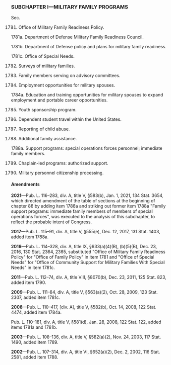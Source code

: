### SUBCHAPTER I—MILITARY FAMILY PROGRAMS ###

Sec.

1781. Office of Military Family Readiness Policy.

1781a. Department of Defense Military Family Readiness Council.

1781b. Department of Defense policy and plans for military family readiness.

1781c. Office of Special Needs.

1782. Surveys of military families.

1783. Family members serving on advisory committees.

1784. Employment opportunities for military spouses.

1784a. Education and training opportunities for military spouses to expand employment and portable career opportunities.

1785. Youth sponsorship program.

1786. Dependent student travel within the United States.

1787. Reporting of child abuse.

1788. Additional family assistance.

1788a. Support programs: special operations forces personnel; immediate family members.

1789. Chaplain-led programs: authorized support.

1790. Military personnel citizenship processing.

#### Amendments ####

**2021**—Pub. L. 116–283, div. A, title V, §583(b), Jan. 1, 2021, 134 Stat. 3654, which directed amendment of the table of sections at the beginning of chapter 88 by adding item 1788a and striking out former item 1788a "Family support programs: immediate family members of members of special operations forces", was executed to the analysis of this subchapter, to reflect the probable intent of Congress.

**2017**—Pub. L. 115–91, div. A, title V, §555(e), Dec. 12, 2017, 131 Stat. 1403, added item 1788a.

**2016**—Pub. L. 114–328, div. A, title IX, §933(a)(4)(B), (b)(5)(B), Dec. 23, 2016, 130 Stat. 2364, 2365, substituted "Office of Military Family Readiness Policy" for "Office of Family Policy" in item 1781 and "Office of Special Needs" for "Office of Community Support for Military Families With Special Needs" in item 1781c.

**2011**—Pub. L. 112–74, div. A, title VIII, §8070(b), Dec. 23, 2011, 125 Stat. 823, added item 1790.

**2009**—Pub. L. 111–84, div. A, title V, §563(a)(2), Oct. 28, 2009, 123 Stat. 2307, added item 1781c.

**2008**—Pub. L. 110–417, [div. A], title V, §582(b), Oct. 14, 2008, 122 Stat. 4474, added item 1784a.

Pub. L. 110–181, div. A, title V, §581(d), Jan. 28, 2008, 122 Stat. 122, added items 1781a and 1781b.

**2003**—Pub. L. 108–136, div. A, title V, §582(a)(2), Nov. 24, 2003, 117 Stat. 1490, added item 1789.

**2002**—Pub. L. 107–314, div. A, title VI, §652(a)(2), Dec. 2, 2002, 116 Stat. 2581, added item 1788.